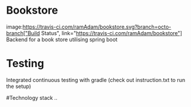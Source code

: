 # Bookstore
image:https://travis-ci.com/ramAdam/bookstore.svg?branch=octo-branch["Build Status", link="https://travis-ci.com/ramAdam/bookstore"]
Backend for a book store utilising spring boot 

# Testing
Integrated continuous testing with gradle (check out instruction.txt to run the setup)

#Technology stack
.. 
